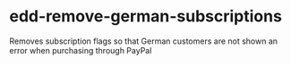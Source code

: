 # edd-remove-german-subscriptions
Removes subscription flags so that German customers are not shown an error when purchasing through PayPal
